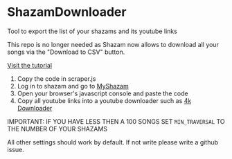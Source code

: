 # ShazamDownloader
Tool to export the list of your shazams and its youtube links

This repo is no longer needed as Shazam now allows to download all your songs via the "Download to CSV" button.

[Visit the tutorial](https://youtu.be/cVP4XTykaa0)

1. Copy the code in scraper.js
2. Log in to shazam and go to [MyShazam](https://www.shazam.com/gb/myshazam)
3. Open your browser's javascript console and paste the code 
4. Copy all youtube links into a youtube downloader such as [4k Downloader](https://www.4kdownload.com/)

IMPORTANT: IF YOU HAVE LESS THEN A 100 SONGS SET `MIN_TRAVERSAL` TO THE NUMBER OF YOUR SHAZAMS

All other settings should work by default. If not write please write a github issue.

